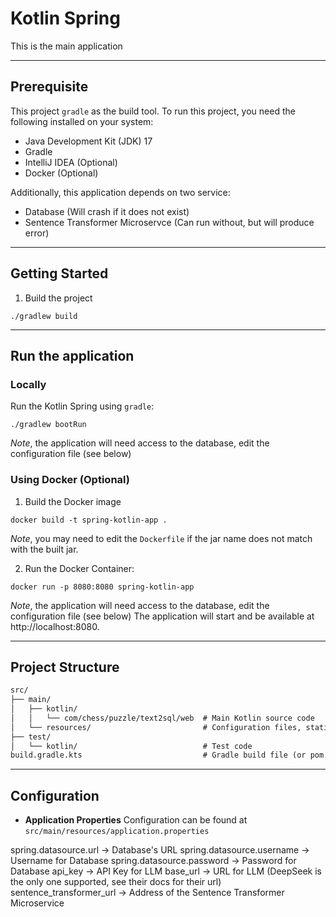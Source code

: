 # Kotlin Spring

This is the main application

---

## Prerequisite

This project `gradle` as the build tool. To run this project, you need the following installed on your system:

- Java Development Kit (JDK) 17
- Gradle
- IntelliJ IDEA (Optional)
- Docker (Optional)

Additionally, this application depends on two service:

- Database (Will crash if it does not exist)
- Sentence Transformer Microservce (Can run without, but will produce error)

---

## Getting Started

1. Build the project
```commandline
./gradlew build
```

---

## Run the application

### Locally

Run the Kotlin Spring using `gradle`:
```commandline
./gradlew bootRun
```
*Note*, the application will need access to the database, edit the configuration file (see below)

### Using Docker (Optional)

1. Build the Docker image
```commandline
docker build -t spring-kotlin-app .
```
*Note*, you may need to edit the `Dockerfile` if the jar name does not match with the built jar.

2. Run the Docker Container:
```commandline
docker run -p 8080:8080 spring-kotlin-app
```
*Note*, the application will need access to the database, edit the configuration file (see below)
The application will start and be available at http://localhost:8080.

---

## Project Structure

```html
src/
├── main/
│   ├── kotlin/
│   │   └── com/chess/puzzle/text2sql/web  # Main Kotlin source code
│   └── resources/                         # Configuration files, static resources, etc.
├── test/
│   └── kotlin/                            # Test code
build.gradle.kts                           # Gradle build file (or pom.xml for Maven)
```

---

## Configuration

- **Application Properties**
Configuration can be found at `src/main/resources/application.properties`

spring.datasource.url -> Database's URL
spring.datasource.username -> Username for Database
spring.datasource.password -> Password for Database
api_key -> API Key for LLM 
base_url -> URL for LLM (DeepSeek is the only one supported, see their docs for their url)
sentence_transformer_url -> Address of the Sentence Transformer Microservice
